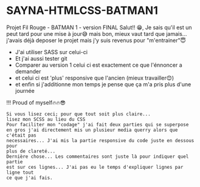 # SAYNA-HTMLCSS-BATMAN1
Projet Fil Rouge - BATMAN 1 - version FINAL
Salut!! 😁, Je sais qu'il est un peut tard pour une mise à jour😅
mais bon, mieux vaut tard que jamais... j'avais déjà deposer le projet mais
j'y suis revenus pour "m'entrainer"😇

- J'ai utiliser SASS sur celui-ci
- Et j'ai aussi tester git
- Comparer au version 1 celui ci est exactement ce que l'énnoncer a demander
- et celui ci est 'plus' responsive que l'ancien
(mieux travailler😊)
- et enfin si j'additionne mon temps je pense que ça m'a pris plus d'une journée

!!! Proud of myself🔥🔥😎

    Si vous lisez ceci; pour que tout soit plus claire... 
    lisez mon SCSS au lieu du CSS
    Pour faciliter mon "codage" j'ai fait deux parties qui se superpose
    en gros j'ai directement mis un plusieur media querry alors que c'était pas
    necessaires... J'ai mis la partie responsive du code juste en dessous pour
    plus de clareté...
    Dernière chose... Les commentaires sont juste là pour indiquer quel partie
    est sur ces lignes... J'ai pas eu le temps d'expliquer lignes par ligne tout
    ce que j'ai fais.
